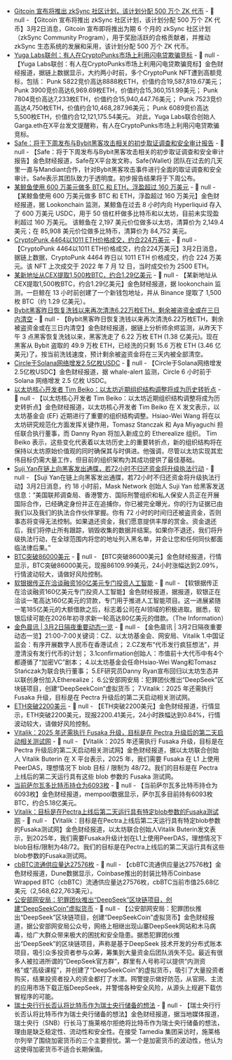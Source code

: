 - [Gitcoin 宣布将推出 zkSync 社区计划，该计划分配 500 万个 ZK 代币](https://x.com/gitcoin/status/1895587309568843999) - 📰 null - 【Gitcoin 宣布将推出 zkSync 社区计划，该计划分配 500 万个 ZK 代币】3月2日消息，Gitcoin 宣布即将推出为期 6 个月的 zkSync 社区计划（zkSync Community Program），用于奖励活跃的合格贡献者，并推动 zkSync 生态系统的发展和采用，该计划分配 500 万个 ZK 代币。
- [Yuga Labs联创：有人在CryptoPunks市场上利用闪电贷欺骗竞标](https://x.com/CryptoGarga/status/1895997807993242042) - 📰 null - 【Yuga Labs联创：有人在CryptoPunks市场上利用闪电贷欺骗竞标】金色财经报道，据链上数据显示，大约两小时前，多个CryptoPunk NFT遭到高额竞标，包括： 
Punk 5822竞价高达8888枚ETH，价值约合19,587,819.67美元； 
Punk 3900竞价高达6,969.69枚ETH，价值约合15,360,151.99美元； 
Punk 7804竞价高达7,233枚ETH，价值约合15,940,447.76美元； 
Punk 7523竞价高达4,750枚ETH，价值约合10,468,287.96美元； 
Punk 6089竞价高达5,500枚ETH，价值约合12,121,175.54美元。 
对此，Yuga Labs联合创始人Garga.eth在X平台发文提醒称，有人在CryptoPunks市场上利用闪电贷欺骗竞标。
- [Safe：将于下周发布与Bybit黑客攻击相关的初步取证调查和安全审计报告](https://x.com/safe/status/1895550002866634806) - 📰 null - 【Safe：将于下周发布与Bybit黑客攻击相关的初步取证调查和安全审计报告】金色财经报道，Safe在X平台发文称，Safe{Wallet} 团队在过去的几天里一直与Mandiant合作，针对Bybit黑客攻击事件进行全面的取证调查和安全审计。Safe表示其团队致力于透明度。初步报告结果将于下周公布。
- [某鲸鱼使用 600 万美元做多 BTC 和 ETH，浮盈超过 160 万美元](https://x.com/lookonchain/status/1896013221833969956) - 📰 null - 【某鲸鱼使用 600 万美元做多 BTC 和 ETH，浮盈超过 160 万美元】金色财经报道，据 Lookonchain 监测，某鲸鱼在过去 8 小时内向 Hyperliquid 存入了 600 万美元 USDC，用于 50 倍杠杆做多比特币和以太坊，目前未实现盈利超过 160 万美元。 
该鲸鱼在 2,197 美元价位做多以太坊，清算价为 2,149.4 美元；在 85,908 美元价位做多比特币，清算价为 84,752 美元。
- [CryptoPunk 4464以1011 ETH价格成交，约合224万美元](https://etherscan.io/tx/0x39aafd7fe8fbaf849d88953e6e1923c53dd7544df675f635fbeeca49885a580e) - 📰 null - 【CryptoPunk 4464以1011 ETH价格成交，约合224万美元】3月2日消息，据链上数据，CryptoPunk 4464 昨日以 1011 ETH 价格成交，约合 224 万美元。该 NFT 上次成交于 2022 年 7 月 12 日，当时成交价为 2500 ETH。
- [某新地址从CEX提取1,500枚BTC，约合1.29亿美元](https://x.com/lookonchain/status/1896006372069900775) - 📰 null - 【某新地址从CEX提取1,500枚BTC，约合1.29亿美元】金色财经报道，据 lookonchain 监测，一巨鲸在 13 小时前创建了一个新钱包地址，并从 Binance 提取了 1,500 枚 BTC（约 1.29 亿美元）。
- [Bybit黑客昨日恢复洗钱以来再次清洗6.22万枚ETH，剩余被盗资金或在三日内清空](https://x.com/EmberCN/status/1896006872253247710) - 📰 null - 【Bybit黑客昨日恢复洗钱以来再次清洗6.22万枚ETH，剩余被盗资金或在三日内清空】金色财经报道，据链上分析师余烬监测，从昨天下午 3 点黑客恢复洗钱以来，黑客洗走了 6.22 万枚 ETH (1.38 亿美元)。现在黑客从 Bybit 盗取的 49.9 万枚 ETH，已经洗的只剩 15.6 万枚 ETH (3.46 亿美元)了。按当前洗钱速度，预计剩余被盗资金将在三天内被全部清空。
- [Circle于Solana网络增发2.5亿枚USDC](https://whale-alert.io/transaction/solana/SxHKUjQEJwTWCetYiP2goaJxk6uU4jFNgDwg1ro5CH4bQqPkL4dRxSksBuhArWVt8Hote9qagbVuF4CQge2Dvhq) - 📰 null - 【Circle于Solana网络增发2.5亿枚USDC】金色财经报道，据 whale-alert 监测，Circle 6 小时前于 Solana 网络增发 2.5 亿枚 USDC。
- [以太坊核心开发者 Tim Beiko：以太坊近期组织结构调整将成为历史转折点](https://x.com/TimBeiko/status/1895976880467296529) - 📰 null - 【以太坊核心开发者 Tim Beiko：以太坊近期组织结构调整将成为历史转折点】金色财经报道，以太坊核心开发者 Tim Beiko 在 X 发文表示，以太坊基金会 (EF) 近期进行了重要的组织结构调整。Hsiao-Wei Wang 将在以太坊研究规范化方面发挥关键作用，Tomasz Stanczak 和 Aya Miyaguchi 担任联合执行董事，而 Danny Ryan 将加入新成立的 Etherealize 组织。 
Tim Beiko 表示，这些变化代表着以太坊历史上的重要转折点，新的组织结构将在保持以太坊原始价值观的同时确保其与时俱进。他强调，尽管以太坊实现其宏伟目标仍需大量工作，但目前的组织架构为其成功提供了最佳基础。
- [Suji Yan在链上向黑客发出通牒，若72小时不归还资金将升级执法行动]() - 📰 null - 【Suji Yan在链上向黑客发出通牒，若72小时不归还资金将升级执法行动】3月2日消息，约 18 小时前，Mask Network 创始人 Suji Yan 给黑客发送信息：“美国联邦调查局、香港警方、国际刑警组织和私人保安人员正在开展国际合作，已经确定身份并正在追捕你，你已被完全曝光，你的行为证据已由我们以及我们的执法合作伙伴掌握。你有 72 小时的时间归还被盗资金，否则事态将变得无法控制。如果退还资金，我们愿意提供丰厚的赏金。资金退还后，我们将停止所有跟踪，销毁收集的数据并结案。如果你不退还，我们将升级执法行动，在全球范围内将您的地址列入黑名单，并会让您和任何同伙都面临法律后果。”
- [BTC突破86000美元]() - 📰 null - 【BTC突破86000美元】金色财经报道，行情显示，BTC突破86000美元，现报86109.99美元，24小时涨幅达到2.09%，行情波动较大，请做好风险控制。
- [软银据传正在洽谈融资160亿美元专门投资人工智能]() - 📰 null - 【软银据传正在洽谈融资160亿美元专门投资人工智能】金色财经报道，据报道，软银正在洽谈一笔高达160亿美元的贷款，专门用于推进人工智能项目。这一进展紧随一笔185亿美元的大额借款之后，标志着公司在AI领域的积极进取。据悉，软银后续可能在2026年初寻求新一轮高达80亿美元的借款。（The Information）
- [金色晨讯 | 3月2日隔夜重要动态一览]() - 📰 null - 【金色晨讯 | 3月2日隔夜重要动态一览】21:00-7:00关键词：CZ、以太坊基金会、网安局、Vitalik 
1.中国证监会：有序开展数字人民币在香港试点； 
2.CZ发布“代币发行疯狂想法”，并澄清没有发行代币的计划； 
3.1confirmation创始人：市值前十大代币中有4个都遵循了“加密VC”剧本； 
4.以太坊基金会任命Hsiao-Wei Wang和Tomasz Stańczak为联合执行董事； 
5.EF研究员Danny Ryan宣布回归以太坊生态并以联创身份加入Etherealize； 
6.公安部网安局：犯罪团伙推出“DeepSeek”区块链项目，创建“DeepSeekCoin”虚拟货币； 
7.Vitalik：2025 年还需执行 Fusaka 升级，目标是在 Pectra 升级后的第二天启动相关测试网。
- [ETH突破2200美元]() - 📰 null - 【ETH突破2200美元】金色财经报道，行情显示，ETH突破2200美元，现报2200.41美元，24小时跌幅达到0.84%，行情波动较大，请做好风险控制。
- [Vitalik：2025 年还需执行 Fusaka 升级，目标是在 Pectra 升级后的第二天启动相关测试网]() - 📰 null - 【Vitalik：2025 年还需执行 Fusaka 升级，目标是在 Pectra 升级后的第二天启动相关测试网】金色财经报道，据以太坊联合创始人 Vitalik Buterin 在 X 平台表示，2025 年，我们需要 Fusaka 在 L1 上使用 PeerDAS，理想情况下 blob 目标 / 限制为 48/72。我们的目标是在 Pectra 上线后的第二天运行具有这些 blob 参数的 Fusaka 测试网。
- [当前萨尔瓦多比特币持仓为6093枚](https://mempool.space/address/32ixEdVJWo3kmvJGMTZq5jAQVZZeuwnqzo) - 📰 null - 【当前萨尔瓦多比特币持仓为6093枚】金色财经报道，mempool数据显示，萨尔瓦多目前持有6093枚BTC，约合5.18亿美元。
- [Vitalik：目标是在Pectra上线后第二天运行具有特定blob参数的Fusaka测试网](https://x.com/VitalikButerin/status/1895863075527700959) - 📰 null - 【Vitalik：目标是在Pectra上线后第二天运行具有特定blob参数的Fusaka测试网】金色财经报道，以太坊联合创始人Vitalik Buterin发文表示，到2025年，我们需要Fusaka升级计划在L1上使用PeerDAS，理想情况下blob目标/限制为48/72。我们的目标是在Pectra上线后的第二天运行具有这些blob参数的Fusaka测试网。
- [cbBTC流通供应量达27576枚](https://dune.com/seoul/cbbtc) - 📰 null - 【cbBTC流通供应量达27576枚】金色财经报道，Dune数据显示，Coinbase推出的封装比特币Coinbase Wrapped BTC（cbBTC）流通供应量达27576枚，cbBTC当前市值25.68亿美元（2,568,622,763美元）。
- [公安部网安局：犯罪团伙推出“DeepSeek”区块链项目，创建“DeepSeekCoin”虚拟货币](https://mp.weixin.qq.com/s/l0jwlaTny6EnDNeybFlgBw) - 📰 null - 【公安部网安局：犯罪团伙推出“DeepSeek”区块链项目，创建“DeepSeekCoin”虚拟货币】金色财经报道，据公安部网安局公众号，网络上相继出现山寨DeepSeek网站和木马病毒，给广大群众带来极大的困扰和安全隐患。据悉犯罪团伙推出“DeepSeek”的区块链项目，声称是基于DeepSeek 技术开发的分布式账本项目，吸引众多投资者参与众筹，筹集到大量资金后团队消失不见。最近有很多人被拉进所谓的“DeepSeek官方群”，群里有人号称可以提供“内测资格”或“高级课程”，并创建了“DeepSeekCoin”的虚拟货币，吸引了大量投资者购买，结果投资者投入的资金都打了水漂。网警提示做好防范，从官网、主流的应用市场下载正版DeepSeek，并警惕各种安全风险，从源头上规避下载仿冒程序的可能。
- [瑞士央行行长否认将比特币作为瑞士央行储备的想法](https://www.coindesk.com/markets/2025/03/01/swiss-national-bank-president-reportedly-dismisses-bitcoin-as-reserve-asset) - 📰 null - 【瑞士央行行长否认将比特币作为瑞士央行储备的想法】金色财经报道，据当地媒体报道，瑞士央行（SNB）行长马丁施莱格尔拒绝将比特币作为瑞士央行储备的想法，理由是缺乏稳定性、流动性和安全性。在接受 Tamedia 集团采访时，施莱格尔列举了围绕加密货币的三个主要担忧。第一个是加密货币的波动性，他认为这使得加密货币不适合长期保值。
